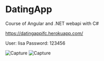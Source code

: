 # DatingApp
Course of Angular and .NET webapi with C#

https://datingappifc.herokuapp.com/

User: lisa
Password: 123456

<img src="https://i.ibb.co/6rhFYvz/Capture.jpg" alt="Capture" border="0">

<img src="https://i.ibb.co/qJ7BSm4/Capture.jpg" alt="Capture" border="0">

